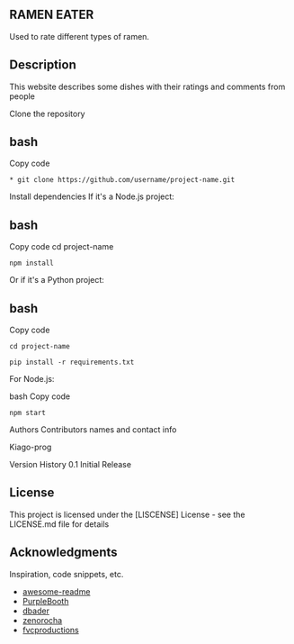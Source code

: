 ## RAMEN EATER
Used to rate different types of ramen.

## Description
This website describes some dishes with their ratings and comments from people

Clone the repository

## bash
Copy code
```
* git clone https://github.com/username/project-name.git
```
Install dependencies If it's a Node.js project:

## bash
Copy code
cd project-name
```
npm install
```
Or if it's a Python project:

## bash
Copy code
```
cd project-name
```
```
pip install -r requirements.txt
```
For Node.js:

bash
Copy code
```
npm start
```

Authors
Contributors names and contact info

Kiago-prog

Version History
0.1
Initial Release

## License

This project is licensed under the [LISCENSE] License - see the LICENSE.md file for details

## Acknowledgments

Inspiration, code snippets, etc.
* [awesome-readme](https://github.com/matiassingers/awesome-readme)
* [PurpleBooth](https://gist.github.com/PurpleBooth/109311bb0361f32d87a2)
* [dbader](https://github.com/dbader/readme-template)
* [zenorocha](https://gist.github.com/zenorocha/4526327)
* [fvcproductions](https://gist.github.com/fvcproductions/1bfc2d4aecb01a834b46)



